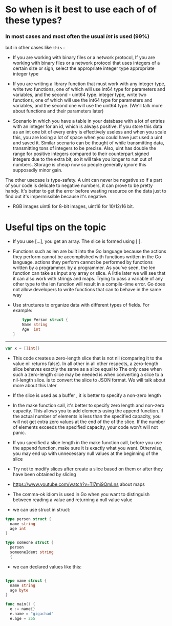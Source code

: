 # So when is it best to use each of of these types?

### In most cases and most often the usual _int_ is used (99%)

but in other cases like `this` :

- If you are working with binary files or a network protocol,
  If you are working with binary files or a network protocol that uses integers of a certain size or sign, select the appropriate integer type
  appropriate integer type

- If you are writing a library function that must work with any integer type, write two functions, one of which will use int64 type for parameters and variables, and the second - uint64 type.
  integer type, write two functions, one of which will use the int64 type for parameters and variables, and the second one will use the uint64 type.
  (We'll talk more about functions and their parameters later)

- Scenario in which you have a table in your database with a lot of entries with an integer for an id, which is always positive. If you store this data as an int one bit of every entry is effectively useless and when you scale this, you are losing a lot of space when you could have just used a uint and saved it. Similar scenario can be thought of while transmitting data, transmitting tons of integers to be precise. Also, uint has double the range for positive integers compared to their counterpart signed integers due to the extra bit, so it will take you longer to run out of numbers. Storage is cheap now so people generally ignore this supposedly minor gain.

The other usecase is type-safety. A uint can never be negative so if a part of your code is delicate to negative numbers, it can prove to be pretty handy. It's better to get the error before wasting resource on the data just to find out it's impermissible because it's negative.

- RGB images uint8 for 8-bit images, uint16 for 10/12/16 bit.

>

# Useful tips on the topic

- If you use [...], you get an array. The slice is formed using [ ].

- Functions such as len are built into the Go language because the actions they perform cannot be accomplished with functions written in the Go language.
  actions they perform cannot be performed by functions written by a programmer.
  by a programmer. As you've seen, the len function can take as input
  any array or slice. A little later we will see that it can also work with strings and maps. Trying to pass a variable of any other type to the len function will result in a compile-time error. Go does not allow developers to write functions that can to behave in the same way

- Use structures to organize data with different types of fields. For example:
  ```go
      type Person struct {
      Name string
      Age  int
  }
  ```

---

```go
var x = []int{}

```

- This code creates a zero-length slice that is not nil (comparing it to the value nil returns false). In all other
  in all other respects, a zero-length slice behaves exactly the same as a slice equal to
  The only case when such a zero-length slice may be needed is when converting a slice to a nil-length slice.
  is to convert the slice to JSON format. We will talk about
  more about this later

- If the slice is used as a buffer , it is better to specify a non-zero length

- In the make function call, it's better to specify zero
  length and non-zero capacity. This allows you to add elements using the append function. If the actual number of elements is less than
  the specified capacity, you will not get extra zero values at the end of the
  of the slice. If the number of elements exceeds the specified capacity, your code won't
  will not panic.

- If you specified a slice length in the make function call, before you
  use the append function, make sure it is exactly what you want. Otherwise, you may end up with unnecessary null values at the beginning of the slice

- Try not to modify slices after
  create a slice based on them or after they have been obtained by slicing

- <https://www.youtube.com/watch?v=Tl7mi9QmLns> about maps

- The comma-ok idiom is used in Go when you want to distinguish between reading a value and returning a null value
  value

- we can use struct in struct:

```go
type person struct {
  name string
  age int
}

type someone struct {
  person
  someoneIdent string
  {

```

- we can declared values like this:

```go

type name struct {
  name string
  age byte
}

func main() {
  e := name{}
  e.name = "gigachad"
  e.age = 255

```
